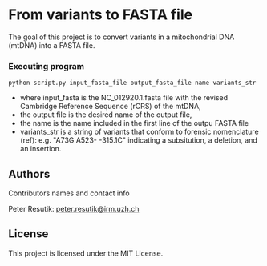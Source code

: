 # From variants to FASTA file

The goal of this project is to convert variants in a mitochondrial DNA (mtDNA) into a FASTA file. 

### Executing program

```
python script.py input_fasta_file output_fasta_file name variants_str
```
* where input_fasta is the NC_012920.1.fasta file with the revised Cambridge Reference Sequence (rCRS) of the mtDNA,
* the output file is the desired name of the output file,
* the name is the name included in the first line of the outpu FASTA file
* variants_str is a string of variants that conform to forensic nomenclature (ref): e.g. "A73G A523- -315.1C" indicating a subsitution, a deletion, and an insertion.

## Authors

Contributors names and contact info

Peter Resutik: peter.resutik@irm.uzh.ch

## License

This project is licensed under the MIT License.

<!--
## Acknowledgments

Inspiration, code snippets, etc.
* [awesome-readme](https://github.com/matiassingers/awesome-readme)
* [PurpleBooth](https://gist.github.com/PurpleBooth/109311bb0361f32d87a2)
* [dbader](https://github.com/dbader/readme-template)
* [zenorocha](https://gist.github.com/zenorocha/4526327)
* [fvcproductions](https://gist.github.com/fvcproductions/1bfc2d4aecb01a834b46)
-->
